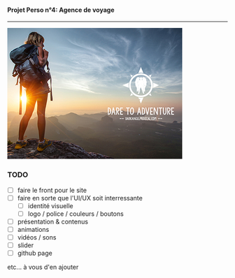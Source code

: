#### Projet Perso n°4: Agence de voyage
___

![Agence de voyage](./img/adventure.jpg)

### TODO 

- [ ] faire le front pour le site 
- [ ] faire en sorte que l'UI/UX soit interressante 
	- [ ] identité visuelle
	- [ ] logo / police / couleurs / boutons
- [ ] présentation & contenus
- [ ] animations
- [ ] vidéos / sons
- [ ] slider
- [ ] github page

etc... à vous d'en ajouter